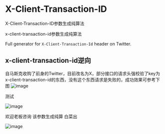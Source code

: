 # X-Client-Transaction-ID
X-Client-Transaction-ID参数生成纯算法

x-client-transaction-id参数生成纯算法

Full generator for `X-Client-Transaction-Id` header on Twitter. 
## x-client-transaction-id逆向
自马斯克收购了前身的Twitter，目前改名为X，部分接口的请求头强校验了key为x-client-transaction-id的东西，没有这个东西请求是失败的，成功效果可参考下图
![image](https://github.com/user-attachments/assets/a84a6001-073e-41a4-b6d2-ccfae494b9c0)

测试


![image](https://github.com/user-attachments/assets/8adbd724-99ea-436d-9078-af38f7ccfc08)

欢迎老板咨询  该参数生成纯算  白菜出


![image](https://github.com/user-attachments/assets/dc157172-479b-47c9-a3a8-3517b0f2237e)
